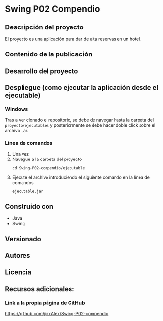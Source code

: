 # Swing P02 Compendio

## Descripción del proyecto
El proyecto es una aplicación para dar de alta reservas en un hotel.

## Contenido de la publicación

## Desarrollo del proyecto

## Despliegue (como ejecutar la aplicación desde el ejecutable)

### Windows
Tras a ver clonado el repositorio, se debe de navegar hasta la carpeta del ``proyecto/ejecutables`` y posteriormente se debe hacer doble click sobre el archivo .jar.

### Línea de comandos
1. Una vez
2. Navegue a la carpeta del proyecto
   ```
   cd Swing-P02-compendio/ejecutable
   ```
3. Ejecute el archivo introduciendo el siguiente comando en la línea de comandos
   ```
   ejecutable.jar
   ```
## Construido con
- Java
- Swing
  
## Versionado

## Autores

## Licencia

## Recursos adicionales:

### Link a la propia página de GitHub
https://github.com/jinxAlex/Swing-P02-compendio
